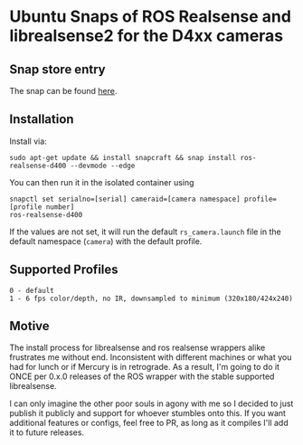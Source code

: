 # Ubuntu Snaps of ROS Realsense and librealsense2 for the D4xx cameras

## Snap store entry
The snap can be found [here]().

## Installation
Install via:

```
sudo apt-get update && install snapcraft && snap install ros-realsense-d400 --devmode --edge
```

You can then run it in the isolated container using 

```
snapctl set serialno=[serial] cameraid=[camera namespace] profile=[profile number]
ros-realsense-d400
```

If the values are not set, it will run the default `rs_camera.launch` file in the default namespace (`camera`) with the default profile.

## Supported Profiles

```
0 - default
1 - 6 fps color/depth, no IR, downsampled to minimum (320x180/424x240)
```

## Motive

The install process for librealsense and ros realsense wrappers alike frustrates me without end. Inconsistent with different machines or what you had for lunch or if Mercury is in retrograde. As a result, I'm going to do it ONCE per 0.x.0 releases of the ROS wrapper with the stable supported librealsense. 

I can only imagine the other poor souls in agony with me so I decided to just publish it publicly and support for whoever stumbles onto this. If you want additional features or configs, feel free to PR, as long as it compiles I'll add it to future releases.
